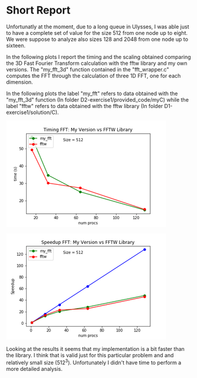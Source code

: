 # Short Report

Unfortunatly at the moment, due to a long queue in Ulysses, I was able just to have a complete set of value for the size 512 from one node up to eight. We were suppose to analyze also sizes 128 and 2048 from one node up to sixteen.

In the following plots I report the timing and the scaling obtained comparing the 3D Fast Fourier Transform calculation
with the fftw library and my own versions.
The "my_fft_3d" function contained in the "fft_wrapper.c" computes the
FFT through the calculation of three 1D FFT, one for each dimension.

In the following plots the label "my_fft" refers to data obtained with the "my_fft_3d" function (In folder D2-exercise1/provided_code/myC) while
the label "fftw" refers to data obtained with the fftw library (In folder D1-exercise1/solution/C).

![GitHub Logo](timing_size512.png)


![GitHub Logo](Speedup_size512.png)

Looking at the results it seems that my implementation is a bit faster than the library. I think that is valid just for this particular problem and and relatively small size (512<sup>3</sup>). Unfortunately I didn't have time to perform a more detailed analysis.

